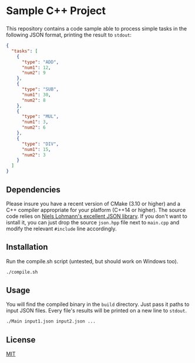 # Sample C++ Project

### <Repository created as part of a coding exercise>

This repository contains a code sample able to process simple tasks in the following JSON format, printing the result to `stdout`:

```json
{
  "tasks": [
    {
      "type": "ADD",
      "num1": 12,
      "num2": 9
    },
    {
      "type": "SUB",
      "num1": 30,
      "num2": 8
    },
    {
      "type": "MUL",
      "num1": 3,
      "num2": 6
    },
    {
      "type": "DIV",
      "num1": 15,
      "num2": 3
    }
  ]
}
```

## Dependencies
Please insure you have a recent version of CMake (3.10 or higher) and a C++ compiler appropriate for your platform (C++14 or higher).
The source code relies on [Niels Lohmann's excellent JSON library](https://github.com/nlohmann/json). If you don't want to isntall it, you can just drop the source `json.hpp` file next to `main.cpp` and modify the relevant `#include` line accordingly.

## Installation

Run the compile.sh script (untested, but should work on Windows too).

```bash
./compile.sh
```

## Usage

You will find the compiled binary in the `build` directory.
Just pass it paths to input JSON files.
Every file's results will be printed on a new line to `stdout`.

```bash
./Main input1.json input2.json ...
```

## License
[MIT](https://choosealicense.com/licenses/mit/)